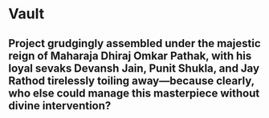 # Vault
## Project grudgingly assembled under the majestic reign of Maharaja Dhiraj Omkar Pathak, with his loyal sevaks Devansh Jain, Punit Shukla, and Jay Rathod tirelessly toiling away—because clearly, who else could manage this masterpiece without divine intervention?
